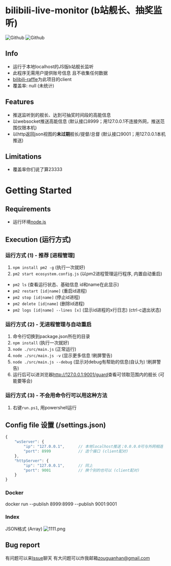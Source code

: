 # bilibili-live-monitor (b站舰长、抽奖监听)
![Github](https://img.shields.io/github/license/Billyzou0741326/bilibili-live-raffle-monitor)
![Github](https://img.shields.io/badge/nodejs-10.6.3-blue)

## Info
 - 运行于本地localhost的JS版b站舰长监听
 - 此程序无需用户提供账号信息 且不收集任何数据
 - [bilibili-raffle](https://github.com/Billyzou0741326/bilibili-raffle)为此项目的client
 - 覆盖率: null (未统计)

## Features
 - 推送监听到的舰长、达到可抽奖时间段的高能信息
 - 以websocket推送高能信息 (默认接口8999；用127.0.0.1不连接外网，推送范围仅限本机)
 - 以http返回json视图的**未过期**舰长/提督/总督 (默认接口9001；用127.0.0.1本机推送)

## Limitations
 - 覆盖率你们说了算23333

# Getting Started

## Requirements
 - 运行环境[node.js](https://nodejs.org/en/download/)

## Execution (运行方式)
### 运行方式 (1) - 推荐 [进程管理]
 1. `npm install pm2 -g`            (执行一次就好)
 2. `pm2 start ecosystem.config.js` (以pm2进程管理运行程序, 内置自动重启)
 - `pm2 ls`                             (查看运行状态、基础信息 id和name在此显示)
 - `pm2 restart [id|name]`              (重启id进程)
 - `pm2 stop [id|name]`                 (停止id进程)
 - `pm2 delete [id|name]`               (删除id进程)
 - `pm2 logs [id|name] --lines [x]`     (显示id进程的x行日志) (ctrl-c退出状态)

### 运行方式 (2) - 无进程管理与自动重启
 1. 命令行切换到package.json所在的目录
 2. `npm install`                    (执行一次就好)
 3. `node ./src/main.js`             (正常运行)
 4. `node ./src/main.js -v`          (显示更多信息 !刷屏警告)
 5. `node ./src/main.js --debug`     (显示对debug有帮助的信息(自认为) !刷屏警告)
 6. 运行后可以进浏览器<http://127.0.0.1:9001/guard>查看可领取范围内的舰长 (可能要等会)

### 运行方式 (3) - 不会用命令行可以用这种方法
 1. 右键`run.ps1`, 用powershell运行

## Config file 设置 (/settings.json)

```javascript
{
    "wsServer": {
        "ip": "127.0.0.1",      // 本地localhost推送；0.0.0.0可与外网相连
        "port": 8999            // 选个接口 (client配对)
    },
    "httpServer": {
        "ip": "127.0.0.1",      // 同上
        "port": 9001            // 换个别的也可以 (client配对)
    }
}
```

### Docker
docker run --publish 8999:8999 --publish 9001:9001 <image-name>

### Index
JSON格式 (Array)
![1111.png](https://i.loli.net/2019/12/24/YnfC8xjycTWD9lt.png)

## Bug report
有问题可以来[Issue](https://github.com/Billyzou0741326/bilibili-live-monitor-js/issues)聊天
有大问题可以炸我邮箱<zouguanhan@gmail.com>
